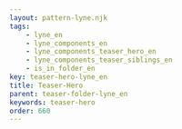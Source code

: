 ```yaml
---
layout: pattern-lyne.njk
tags: 
    - lyne_en
    - lyne_components_en
    - lyne_components_teaser_hero_en
    - lyne_components_teaser_siblings_en
    - is_in_folder_en
key: teaser-hero-lyne_en
title: Teaser-Hero
parent: teaser-folder-lyne_en
keywords: teaser-hero
order: 660
---
```

